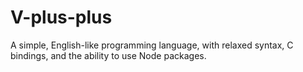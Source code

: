 # V-plus-plus
A simple, English-like programming language, with relaxed syntax, C bindings, and the ability to use Node packages. 
